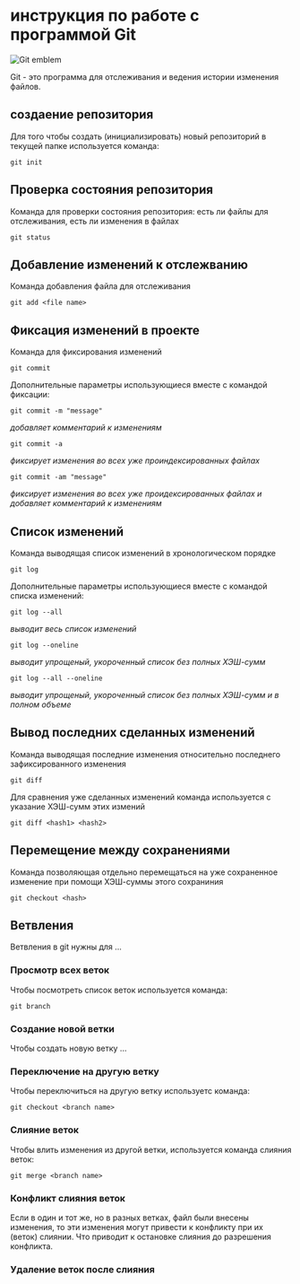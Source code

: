 # инструкция по работе с программой Git

![Git emblem](GitIcon.png)

Git - это программа для отслеживания и ведения истории изменения файлов.

## создаение репозитория

Для того чтобы создать (инициализировать) новый репозиторий в текущей папке используется команда:

    git init

## Проверка состояния репозитория

Команда для проверки состояния репозитория: есть ли файлы для отслеживания, есть ли изменения в файлах

    git status

## Добавление изменений к отслежванию

Команда добавления файла для отслеживания

    git add <file name>

## Фиксация изменений в проекте

Команда для фиксирования изменений

    git commit
Дополнительные параметры использующиеся вместе с командой фиксации:

    git commit -m "message"
*добавляет комментарий к изменениям*

    git commit -a
*фиксирует изменения во всех уже проиндексированных файлах*

    git commit -am "message"
*фиксирует изменения во всех уже проидексированных файлах и добавляет комментарий к изменениям*

## Список изменений

Команда выводящая список изменений в хронологическом порядке

    git log
Дополнительные параметры использующиеся вместе с командой списка изменений:

    git log --all
*выводит весь список изменений*

    git log --oneline
*выводит упрощеный, укороченный список без полных ХЭШ-сумм*

    git log --all --oneline
*выводит упрощеный, укороченный список без полных ХЭШ-сумм и в полном объеме*

## Вывод последних сделанных изменений

Команда выводящая последние изменения относительно последнего зафиксированного изменения

    git diff

Для сравнения уже сделанных изменений команда используется с указание ХЭШ-сумм этих измений

    git diff <hash1> <hash2>

## Перемещение между сохранениями

Команда позволяющая отдельно перемещаться на уже сохраненное изменение при помощи ХЭШ-суммы этого сохраниния

    git checkout <hash>


## Ветвления

Ветвления в git нужны для ...

### Просмотр всех веток

Чтобы посмотреть список веток используется команда:

    git branch

### Создание новой ветки

Чтобы создать новую ветку ...

### Переключение на другую ветку

Чтобы переключиться на другую ветку используетс команда:

    git checkout <branch name>

### Слияние веток

Чтобы влить изменения из другой ветки, используется команда слияния веток:

    git merge <branch name>
### Конфликт слияния веток

Если в один и тот же, но в разных ветках, файл были внесены изменения, то эти изменения могут привести к конфликту при их (веток) слиянии. Что приводит к остановке слияния до разрешения конфликта. 

### Удаление веток после слияния